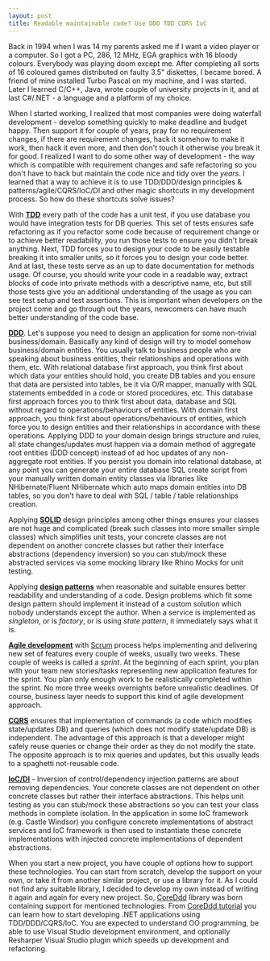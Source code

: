 ```yaml
---
layout: post
title: Readable maintainable code? Use DDD TDD CQRS IoC
---
```


Back in 1994 when I was 14 my parents asked me if I want a video player or a computer. So I got a PC, 286, 12 MHz, EGA graphics with 16 bloody colours. Everybody was playing doom except me. After completing all sorts of 16 coloured games distributed on faulty 3.5" diskettes, I became bored. A friend of mine installed Turbo Pascal on my machine, and I was started. Later I learned C/C++, Java, wrote couple of university projects in it, and at last C#/.NET - a language and a platform of my choice.

When I started working, I realized that most companies were doing waterfall development - develop something quickly to make deadline and budget happy. Then support it for couple of years, pray for no requirement changes, if there are requirement changes, hack it somehow to make it work, then hack it even more, and then don't touch it otherwise you break it for good. I realized I want to do some other way of development - the way which is compatible with requirement changes and  safe refactoring so you don't have to hack but maintain the code nice and tidy over the *years*. I learned that a way to achieve it is to use TDD/DDD/design principles & patterns/agile/CQRS/IoC/DI and other magic shortcuts in my development process. So how do these shortcuts solve issues? 

With [**TDD**](http://en.wikipedia.org/wiki/Test-driven_development) every path of the code has a unit test, if you use database you would have integration tests for DB queries. This set of tests ensures safe refactoring as if you refactor some code because of requirement change or to achieve better readability, you run those tests to ensure you didn't break anything. 
Next, TDD forces you to design your code to be easily testable breaking it into smaller units, so it forces you to design your code better.
And at last, these tests serve as an up to date documentation for methods usage. Of course, you should write your code in a readable way, extract blocks of code into private methods with a descriptive name, etc, but still those tests give you an additional understanding of the usage as you can see test setup and test assertions. This is important when developers on the project come and go through out the years, newcomers can have much better understanding of the code base.

[**DDD**](http://en.wikipedia.org/wiki/Domain-driven_design). Let's suppose you need to design an application for some non-trivial business/domain. Basically any kind of design will try to model somehow business/domain entities. You usually talk to business people who are speaking about business entities, their relationships and operations with them, etc. With relational database first approach, you think first about which data your entities should hold, you create DB tables and you ensure that data are persisted into tables, be it via O/R mapper, manually with SQL statements embedded in a code or stored procedures, etc. This database first approach forces you to think first about data, database and SQL without regard to operations/behaviours of entities. 
With domain first approach, you think first about operations/behaviours of entities, which force you to design entities and their relationships in accordance with these operations. Applying DDD to your domain design brings structure and rules, all state changes/updates must happen via a domain method of aggregate root entities (DDD concept) instead of ad hoc updates of any non-aggregate root entities. If you persist you domain into relational database, at any point you can generate your entire database SQL create script from your manually written domain entity classes via libraries like NHibernate/Fluent NHibernate which auto maps domain entities into DB tables, so you don't have to deal with SQL / table / table relationships creation.

Applying [**SOLID**](http://en.wikipedia.org/wiki/SOLID_%28object-oriented_design%29) design principles among other things ensures your classes are not huge and complicated (break such classes into more smaller simple classes) which simplifies unit tests, your concrete classes are not dependent on another concrete classes but rather their interface abstractions (dependency inversion) so you can stub/mock these abstracted services via some mocking library like Rhino Mocks for unit testing.

Applying [**design patterns**](http://en.wikipedia.org/wiki/Software_design_pattern) when reasonable and suitable ensures better readability and understanding of a code. Design problems which fit some design pattern should implement it instead of a custom solution which nobody understands except the author. When a service is implemented as *singleton*, or is *factory*, or is using *state pattern*, it immediately says what it is.

[**Agile development**](http://en.wikipedia.org/wiki/Agile_software_development) with [Scrum](http://en.wikipedia.org/wiki/Scrum_%28development%29) process helps implementing and delivering new set of features every couple of weeks, usually two weeks. These couple of weeks is called a *sprint*. At the beginning of each sprint, you plan with your team new stories/tasks representing new application features for the sprint. You plan only enough work to be realistically completed within the sprint. No more three weeks overnights before unrealistic deadlines. Of course, business layer needs to support this kind of agile development approach.

[**CQRS**](http://martinfowler.com/bliki/CQRS.html) ensures that implementation of commands (a code which modifies state/updates DB) and queries (which does not modify state/update DB) is independent. The advantage of this approach is that a developer might safely reuse queries or change their order as they do not modify the state. The opposite approach is to mix queries and updates, but this usually leads to a spaghetti not-reusable code.

[**IoC/DI**](http://en.wikipedia.org/wiki/Inversion_of_control) - Inversion of control/dependency injection patterns are about removing dependencies. Your concrete classes are not dependent on other concrete classes but rather their interface abstractions. This helps unit testing as you can stub/mock these abstractions so you can test your class methods in complete isolation. In the application in some IoC framework (e.g. Castle Windsor) you configure concrete implementations of abstract services and IoC framework is then used to instantiate these concrete implementations with injected concrete implementations of dependent abstractions.

When you start a new project, you have couple of options how to support these technologies. You can start from scratch, develop the support on your own, or take it from another similar project, or use a library for it. As I could not find any suitable library, I decided to develop my own instead of writing it again and again for every new project. So, [CoreDdd](https://nuget.org/packages/CoreDdd) library  was born containing support for mentioned technologies. From [CoreDdd tutorial](/coreddd-tutorial-real-life-ddd-tdd-asp-net-mvc-wpf-application-built-on-coreddd-library) you can learn how to start developing .NET applications using TDD/DDD/CQRS/IoC. You are expected to understand OO programming, be able to use Visual Studio development environment, and optionally Resharper Visual Studio plugin which speeds up development and refactoring.